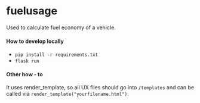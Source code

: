 # fuelusage

Used to calculate fuel economy of a vehicle.

#### How to develop locally
* `pip install -r requirements.txt`
* `flask run`

#### Other how - to
It uses render_template, so all UX files should go into `/templates` and can be called via `render_template("yourfilename.html")`.